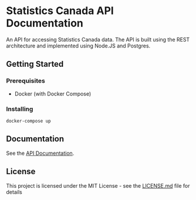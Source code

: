 # Statistics Canada API Documentation #

An API for accessing Statistics Canada data. The API is built using the REST architecture and implemented using Node.JS and Postgres.

## Getting Started ##

### Prerequisites ###

* Docker (with Docker Compose)

### Installing ###

```
docker-compose up
```

## Documentation ##

See the [API Documentation](docs/README.md).

## License ##

This project is licensed under the MIT License - see the [LICENSE.md](LICENSE.md) file for details

